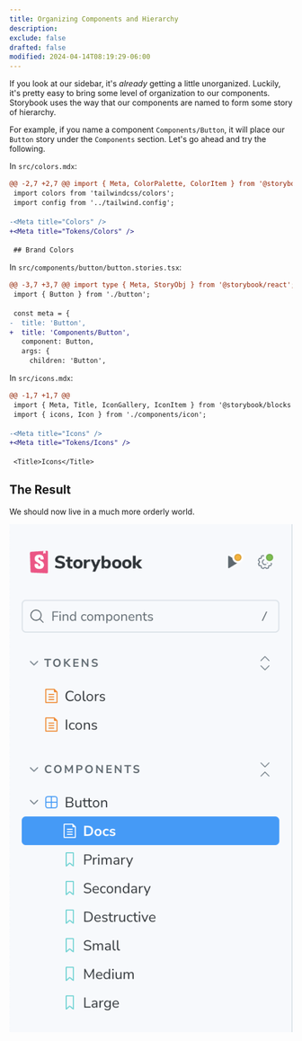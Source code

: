 ```yaml
---
title: Organizing Components and Hierarchy
description:
exclude: false
drafted: false
modified: 2024-04-14T08:19:29-06:00
---
```


If you look at our sidebar, it's _already_ getting a little unorganized. Luckily, it's pretty easy to bring some level of organization to our components. Storybook uses the way that our components are named to form some story of hierarchy.

For example, if you name a component `Components/Button`, it will place our `Button` story under the `Components` section. Let's go ahead and try the following.

In `src/colors.mdx`:

```diff
@@ -2,7 +2,7 @@ import { Meta, ColorPalette, ColorItem } from '@storybook/blocks';
 import colors from 'tailwindcss/colors';
 import config from '../tailwind.config';

-<Meta title="Colors" />
+<Meta title="Tokens/Colors" />

 ## Brand Colors

```

In `src/components/button/button.stories.tsx`:

```diff
@@ -3,7 +3,7 @@ import type { Meta, StoryObj } from '@storybook/react';
 import { Button } from './button';

 const meta = {
-  title: 'Button',
+  title: 'Components/Button',
   component: Button,
   args: {
     children: 'Button',
```

In `src/icons.mdx`:

```diff
@@ -1,7 +1,7 @@
 import { Meta, Title, IconGallery, IconItem } from '@storybook/blocks';
 import { icons, Icon } from './components/icon';

-<Meta title="Icons" />
+<Meta title="Tokens/Icons" />

 <Title>Icons</Title>
```

## The Result

We should now live in a much more orderly world.

![Storybook components ordered nicely](assets/storybook-components-ordered-nicely.png)

